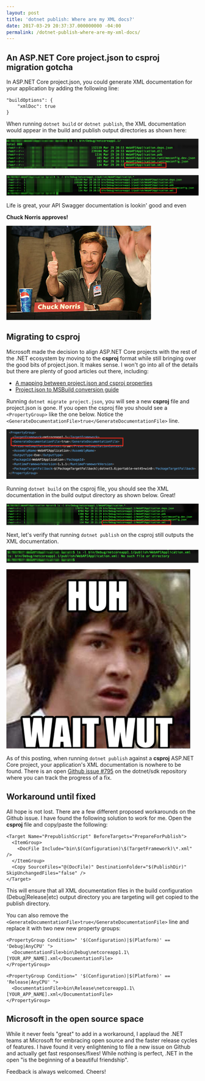 ```yaml
---
layout: post
title: 'dotnet publish: Where are my XML docs?'
date: 2017-03-29 20:37:37.000000000 -04:00
permalink: /dotnet-publish-where-are-my-xml-docs/
---
```

## An ASP.NET Core project.json to csproj migration gotcha

In ASP.NET Core project.json, you could generate XML documentation for your application by adding the following line:

```
"buildOptions": {
    "xmlDoc": true
}
```

When running `dotnet build` or `dotnet publish`, the XML documentation would appear in the build and publish output directories as shown here:

![](/assets/images/2017/03/sc1-1.png)

![](/assets/images/2017/03/sc2.png)

Life is great, your API Swagger documentation is lookin' good and even

**Chuck Norris approves!**

![](/assets/images/2017/03/chuck-norris-thumbs-up.jpg)

## Migrating to csproj
Microsoft made the decision to align ASP.NET Core projects with the rest of the .NET ecosystem by moving to the **csproj** format while still bringing over the good bits of project.json. It makes sense. I won't go into all of the details but there are plenty of good articles out there, including:

* <a href="https://docs.microsoft.com/en-us/dotnet/articles/core/tools/project-json-to-csproj" target="_blank">A mapping between project.json and csproj properties</a> 
* <a href="http://www.natemcmaster.com/blog/2017/01/19/project-json-to-csproj/" target="_blank">Project.json to MSBuild conversion guide</a>

Running `dotnet migrate project.json`, you will see a new **csproj** file and project.json is gone. If you open the csproj file you should see a ```<PropertyGroup>``` like the one below. Notice the `<GenerateDocumentationFile>true</GenerateDocumentationFile>` line. 

![](/assets/images/2017/03/sc3.png)

Running `dotnet build` on the csproj file, you should see the XML documentation in the build output directory as shown below. Great!

![](/assets/images/2017/03/sc4.png)

Next, let's verify that running `dotnet publish` on the csproj still outputs the XML documentation.

![](/assets/images/2017/03/sc5.png)

![](/assets/images/2017/03/huh-1.png)

As of this posting, when running `dotnet publish` against a **csproj** ASP.NET Core project, your application's XML documentation is nowhere to be found. There is an open <a href="https://github.com/dotnet/sdk/issues/795" target="_blank">Github issue #795</a> on the dotnet/sdk repository where you can track the progress of a fix.

## Workaround until fixed
All hope is not lost. There are a few different proposed workarounds on the Github issue. I have found the following solution to work for me. Open the **csproj** file and copy/paste the following:

```
<Target Name="PrepublishScript" BeforeTargets="PrepareForPublish">
  <ItemGroup>
    <DocFile Include="bin\$(Configuration)\$(TargetFramework)\*.xml" />
  </ItemGroup>
  <Copy SourceFiles="@(DocFile)" DestinationFolder="$(PublishDir)" SkipUnchangedFiles="false" />
</Target>
```

This will ensure that all XML documentation files in the build configuration (Debug|Release|etc) output directory you are targeting will get copied to the publish directory.

You can also remove the `<GenerateDocumentationFile>true</GenerateDocumentationFile>` line and replace it with two new new property groups:

```
<PropertyGroup Condition=" '$(Configuration)|$(Platform)' == 'Debug|AnyCPU' ">
  <DocumentationFile>bin\Debug\netcoreapp1.1\[YOUR_APP_NAME].xml</DocumentationFile>
</PropertyGroup>
```
```
<PropertyGroup Condition=" '$(Configuration)|$(Platform)' == 'Release|AnyCPU' ">
  <DocumentationFile>bin\Release\netcoreapp1.1\[YOUR_APP_NAME].xml</DocumentationFile>
</PropertyGroup>
```

## Microsoft in the open source space
While it never feels "great" to add in a workaround, I applaud the .NET teams at Microsoft for embracing open source and the faster release cycles of features. I have found it very enlightening to file a new issue on Github and actually get fast responses/fixes! While nothing is perfect, .NET in the open "is the beginning of a beautiful friendship".

Feedback is always welcomed. Cheers!
